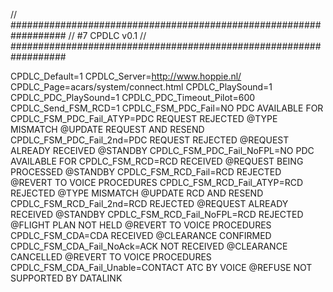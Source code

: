 // ##################################################################
//                 #7 CPDLC v0.1
// ##################################################################

CPDLC_Default=1
CPDLC_Server=http://www.hoppie.nl/
CPDLC_Page=acars/system/connect.html
CPDLC_PlaySound=1
CPDLC_PDC_PlaySound=1
CPDLC_PDC_Timeout_Pilot=600
CPDLC_Send_FSM_RCD=1
CPDLC_FSM_PDC_Fail=NO PDC AVAILABLE FOR <callsign>
CPDLC_FSM_PDC_Fail_ATYP=PDC REQUEST REJECTED @TYPE MISMATCH @UPDATE REQUEST AND RESEND
CPDLC_FSM_PDC_Fail_2nd=PDC REQUEST REJECTED @REQUEST ALREADY RECEIVED @STANDBY
CPDLC_FSM_PDC_Fail_NoFPL=NO PDC AVAILABLE FOR <callsign>
CPDLC_FSM_RCD=RCD RECEIVED @REQUEST BEING PROCESSED @STANDBY
CPDLC_FSM_RCD_Fail=RCD REJECTED @REVERT TO VOICE PROCEDURES
CPDLC_FSM_RCD_Fail_ATYP=RCD REJECTED @TYPE MISMATCH @UPDATE RCD AND RESEND
CPDLC_FSM_RCD_Fail_2nd=RCD REJECTED @REQUEST ALREADY RECEIVED @STANDBY
CPDLC_FSM_RCD_Fail_NoFPL=RCD REJECTED @FLIGHT PLAN NOT HELD @REVERT TO VOICE PROCEDURES
CPDLC_FSM_CDA=CDA RECEIVED @CLEARANCE CONFIRMED
CPDLC_FSM_CDA_Fail_NoAck=ACK NOT RECEIVED @CLEARANCE CANCELLED @REVERT TO VOICE PROCEDURES
CPDLC_FSM_CDA_Fail_Unable=CONTACT ATC BY VOICE @REFUSE NOT SUPPORTED BY DATALINK
